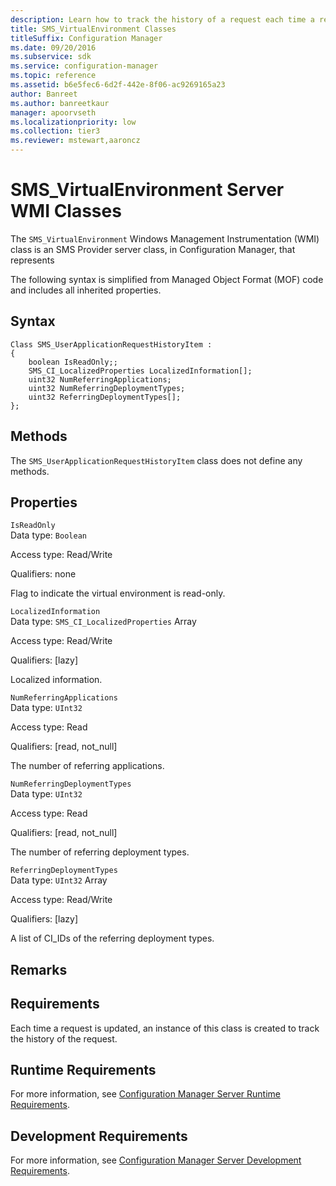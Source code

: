 ```yaml
---
description: Learn how to track the history of a request each time a request is updated using SMS_VirtualEnvironment in Configuration Manager.
title: SMS_VirtualEnvironment Classes
titleSuffix: Configuration Manager
ms.date: 09/20/2016
ms.subservice: sdk
ms.service: configuration-manager
ms.topic: reference
ms.assetid: b6e5fec6-6d2f-442e-8f06-ac9269165a23
author: Banreet
ms.author: banreetkaur
manager: apoorvseth
ms.localizationpriority: low
ms.collection: tier3
ms.reviewer: mstewart,aaroncz 
---
```

# SMS_VirtualEnvironment Server WMI Classes
The `SMS_VirtualEnvironment` Windows Management Instrumentation (WMI) class is an SMS Provider server class, in Configuration Manager, that represents   

 The following syntax is simplified from Managed Object Format (MOF) code and includes all inherited properties.  

## Syntax  

```  
Class SMS_UserApplicationRequestHistoryItem :    
{  
    boolean IsReadOnly;;  
    SMS_CI_LocalizedProperties LocalizedInformation[];  
    uint32 NumReferringApplications;  
    uint32 NumReferringDeploymentTypes;  
    uint32 ReferringDeploymentTypes[];  
};  
```  

## Methods  
 The `SMS_UserApplicationRequestHistoryItem` class does not define any methods.  

## Properties  
 `IsReadOnly`  
 Data type: `Boolean`  

 Access type: Read/Write  

 Qualifiers: none  

 Flag to indicate the virtual environment is read-only.  

 `LocalizedInformation`  
 Data type: `SMS_CI_LocalizedProperties` Array  

 Access type: Read/Write  

 Qualifiers: [lazy]  

 Localized information.  

 `NumReferringApplications`  
 Data type: `UInt32`  

 Access type: Read  

 Qualifiers: [read, not_null]  

 The number of referring applications.  

 `NumReferringDeploymentTypes`  
 Data type: `UInt32`  

 Access type: Read  

 Qualifiers: [read, not_null]  

 The number of referring deployment types.  

 `ReferringDeploymentTypes`  
 Data type: `UInt32` Array  

 Access type: Read/Write  

 Qualifiers: [lazy]  

 A list of CI_IDs of the referring deployment types.  

## Remarks  

## Requirements  
 Each time a request is updated, an instance of this class is created to track the history of the request.  

## Runtime Requirements  
 For more information, see [Configuration Manager Server Runtime Requirements](../../../develop/core/reqs/server-runtime-requirements.md).  

## Development Requirements  
 For more information, see [Configuration Manager Server Development Requirements](../../../develop/core/reqs/server-development-requirements.md).

